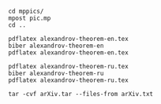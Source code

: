 `cd mppics/`<br/>
`mpost pic.mp`<br/>
`cd ..`<br/>

`pdflatex alexandrov-theorem-en.tex`<br/>
`biber alexandrov-theorem-en`<br/>
`pdflatex alexandrov-theorem-en.tex`<br/>

`pdflatex alexandrov-theorem-ru.tex`<br/>
`biber alexandrov-theorem-ru`<br/>
`pdflatex alexandrov-theorem-ru.tex`<br/>

`tar -cvf arXiv.tar --files-from arXiv.txt`

